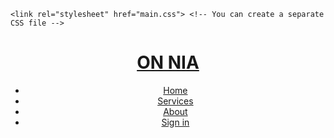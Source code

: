 <!DOCTYPE html>
<html lang="en">
<head>
    <meta charset="UTF-8">
    <meta name="viewport" content="width=device-width, initial-scale=1.0">
 
    <link rel="stylesheet" href="main.css"> <!-- You can create a separate CSS file -->
</head>
<body>
    <header>
        <div class="container">
            <h1><a href="Main.html" class="bsn">ON NIA</a></h1>
            <nav>
                <ul>
                    <li><a href="Main.html">Home</a></li>
                    <li><a href="Services.html">Services</a></li>
                    <li><a href="About.html">About</a></li>
                    <li><a href="Login.html">Sign in</a></li>
                </ul>
            </nav>
        </div>
    </header>
    
  
</body>
</html>
